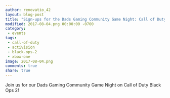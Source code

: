 ```yaml
---
author: renovatio_42
layout: blog-post
title: "Sign-ups for the Dads Gaming Community Game Night: Call of Duty Black Ops 2"
modified: 2017-08-04.png 00:00:00 -0700
category:
 - events
tags:
 - call-of-duty
 - activision
 - black-ops-2
 - xbox-one
image: 2017-08-04.png
comments: true
share: true
---
```


Join us for our Dads Gaming Community Game Night on Call of Duty Black Ops 2!